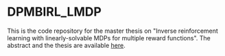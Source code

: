 # DPMBIRL_LMDP
This is the code repository for the master thesis on "Inverse reinforcement learning with linearly-solvable MDPs for multiple reward functions".
The abstract and the thesis are available [here](https://drive.google.com/file/d/1FpHSY_0dz_1oiuwNmmBzYzBgNtwkWp6j/view?usp=sharing).
